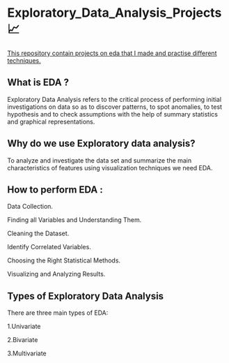 # Exploratory_Data_Analysis_Projects :chart_with_upwards_trend:
<u> This repository contain projects on eda that I made and practise different techniques.</u>

## What is EDA ?
Exploratory Data Analysis refers to the critical process of performing initial investigations on data so as to discover patterns, to spot anomalies, to test hypothesis and to check assumptions with the help of summary statistics and graphical representations.
 
 ## Why do we use Exploratory data analysis?

To analyze and investigate the data set and summarize the main characteristics of features using visualization techniques we need EDA.

## How to perform EDA :
Data Collection. 

Finding all Variables and Understanding Them.

Cleaning the Dataset.

Identify Correlated Variables.

Choosing the Right Statistical Methods.

Visualizing and Analyzing Results.

## Types of Exploratory Data Analysis

There are three main types of EDA:

1.Univariate 

2.Bivariate

3.Multivariate 
